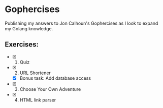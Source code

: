# Gophercises

Publishing my answers to Jon Calhoun's Gophercises as I look to expand my Golang knowledge.

## Exercises:
- [x] 1. Quiz
- [x] 2. URL Shortener
  - [x] Bonus task: Add database access
- [x] 3. Choose Your Own Adventure
- [x] 4. HTML link parser
